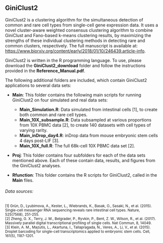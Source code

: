 ## GiniClust2

GiniClust2 is a clustering algorithm for the simultaneous detection of common and rare cell types from single-cell gene expression data.  It uses a novel cluster-aware weighted consensus clustering algorithm to combine GiniClust and Fano-based k-means clustering results, by maximizing the strengths of these individual clustering methods in detecting rare and common clusters, respectively.  The full manuscript is available at: https://www.biorxiv.org/content/early/2018/01/10/246439.article-info.

GiniClust2 is written in the R programming language.  To use, please download the **GiniClust2\_download** folder and follow the instructions provided in the **Reference\_Manual.pdf**.

The following additional folders are included, which contain GiniClust2 applications to several data sets: 

   - **Main**: This folder contains the following main scripts for running GiniClust2 on four simulated and real data sets:
   
      - **Main_Simulation.R**: Data simulated from intestinal cells [1], to create both common and rare cell types.
      - **Main_10X_subsample.R**: Data subsampled at various proportions from 10X PBMC data [2], to create 140 datasets with cell types of varying rarity.
      - **Main_inDrop_day4.R**: inDrop data from mouse embryonic stem cells 4 days post-LIF [3].
      - **Main_10X_full.R**: The full 68k-cell 10X PBMC data set [2].
      
   - **Proj**: This folder contains four subfolders for each of the data sets mentioned above.  Each of these contain data, results, and figures from the GiniClust2 analyses.
   
   - **Rfunction**: This folder contains the R scripts for GiniClust2, called in the **Main** files.


###### Data sources:<br />
<sub> [1] Grün, D., Lyubimova, A., Kester, L., Wiebrands, K., Basak, O., Sasaki, N., et al. (2015). Single-cell messenger RNA sequencing reveals rare intestinal cell types. Nature, 525(7568), 251-255. <br />
[2] Zheng, G. X., Terry, J. M., Belgrader, P., Ryvkin, P., Bent, Z. W., Wilson, R., et	al. (2017). Massively parallel digital transcriptional profiling of single	cells. Nat Commun, 8, 14049. <br />
[3] Klein, A. M., Mazutis, L., Akartuna, I., Tallapragada, N., Veres, A., Li, V., et al. (2015). Droplet barcoding for single-cell transcriptomics applied to embryonic stem cells. Cell, 161(5), 1187-1201.
